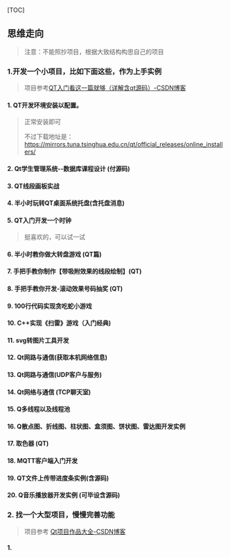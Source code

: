 [TOC]

## 思维走向

> 注意：不能照抄项目，根据大致结构构思自己的项目

### 1.开发一个小项目，比如下面这些，作为上手实例

> 项目参考[QT入门看这一篇就够（详解含qt源码）-CSDN博客](https://blog.csdn.net/arv002/article/details/133785137?utm_medium=distribute.pc_relevant.none-task-blog-2~default~baidujs_baidulandingword~default-0-133785137-blog-108089368.235^v43^pc_blog_bottom_relevance_base5&spm=1001.2101.3001.4242.1&utm_relevant_index=3)

#### 1. QT开发环境安装以配置。

> 正常安装即可
>
> 不过下载地址是：https://mirrors.tuna.tsinghua.edu.cn/qt/official_releases/online_installers/

#### 2. Qt学生管理系统--数据库课程设计 (付源码)

#### 3. QT线段画板实战

#### 4. 半小时玩转QT桌面系统托盘(含托盘消息)

#### 5. QT入门开发一个时钟

> 挺喜欢的，可以试一试

#### 6. 半小时教你做大转盘游戏 (QT篇)

#### 7. 手把手教你制作【带吸附效果的线段绘制】(QT)

#### 8. 手把手教你开发-滚动效果号码抽奖 (QT)

#### 9. 100行代码实现贪吃蛇小游戏

#### 10. C++实现《扫雷》游戏（入门经典)

#### 11. svg转图片工具开发

#### 12. Qt网路与通信(获取本机网络信息)

#### 13. Qt网路与通信(UDP客户与服务)

#### 14. Qt网络与通信 (TCP聊天室)

#### 15. Q多线程以及线程池

#### 16. Q散点图、折线图、柱状图、盒须图、饼状图、雷达图开发实例

#### 17. 取色器 (QT)

#### 18. MQTT客户端入门开发

#### 19. QT文件上传带进度条实例(含源码)

#### 20. Q音乐播放器开发实例 (可毕设含源码)





### 2. 找一个大型项目，慢慢完善功能 

> 项目参考 [Qt项目作品大全-CSDN博客](https://blog.csdn.net/ly305750665/article/details/108089368)

#### 1.

